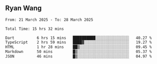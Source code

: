 ## Ryan Wang

<!--START_SECTION:waka-->

```txt
From: 21 March 2025 - To: 28 March 2025

Total Time: 15 hrs 32 mins

Dart          6 hrs 15 mins   ██████████░░░░░░░░░░░░░░░   40.27 %
TypeScript    2 hrs 59 mins   ████▓░░░░░░░░░░░░░░░░░░░░   19.27 %
HTML          1 hr 28 mins    ██▒░░░░░░░░░░░░░░░░░░░░░░   09.45 %
Markdown      50 mins         █▒░░░░░░░░░░░░░░░░░░░░░░░   05.37 %
JSON          46 mins         █▒░░░░░░░░░░░░░░░░░░░░░░░   04.97 %
```

<!--END_SECTION:waka-->
